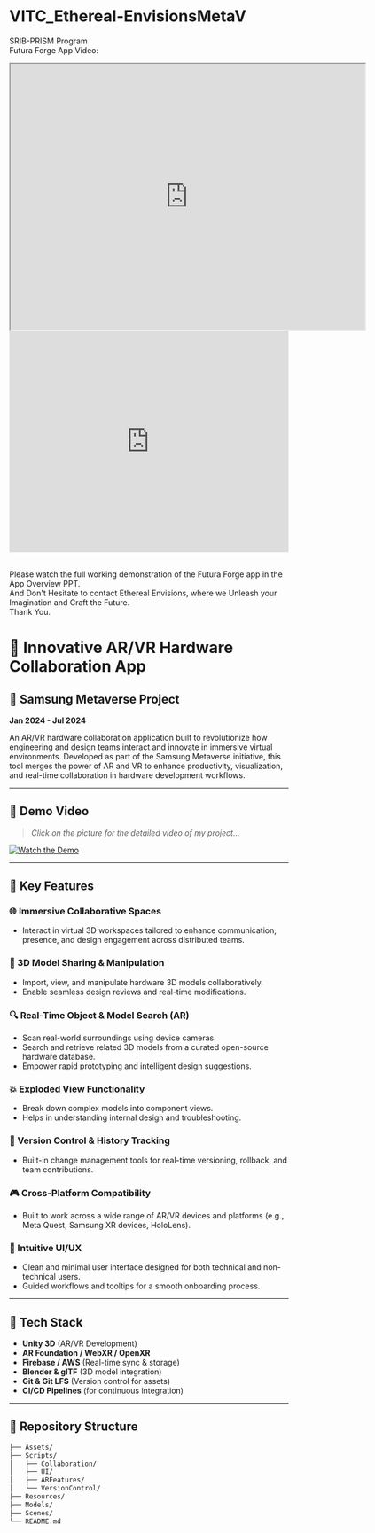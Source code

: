 # VITC_Ethereal-EnvisionsMetaV
SRIB-PRISM Program<br>
Futura Forge App Video:<br>
<iframe src="https://drive.google.com/file/d/1ViyHJngDX5BVZbCSxU4_rkZMpVK0aX5_/preview" width="640" height="480" allow="autoplay"></iframe>
<iframe width="100%" height="400" src="https://www.youtube.com/embed/VIDEO_ID_HERE" frameborder="0" allowfullscreen></iframe>

<br>
<br>


Please watch the full working demonstration of the Futura Forge app in the App Overview PPT.<br>
And Don't Hesitate to contact Ethereal Envisions, where we Unleash your Imagination and Craft the Future.<br>
Thank You.



# 🔧 Innovative AR/VR Hardware Collaboration App  
## 🚀 Samsung Metaverse Project  
**Jan 2024 - Jul 2024**

An AR/VR hardware collaboration application built to revolutionize how engineering and design teams interact and innovate in immersive virtual environments. Developed as part of the Samsung Metaverse initiative, this tool merges the power of AR and VR to enhance productivity, visualization, and real-time collaboration in hardware development workflows.

---

## 🎥 Demo Video  
> _Click on the picture for the detailed video of my project..._

<!-- Replace the link below with your actual video URL -->
[![Watch the Demo](https://img.youtube.com/vi/nC4HX3flTdU/0.jpg)](https://youtu.be/nC4HX3flTdU)

---

## 🧩 Key Features

### 🌐 Immersive Collaborative Spaces
- Interact in virtual 3D workspaces tailored to enhance communication, presence, and design engagement across distributed teams.

### 🧱 3D Model Sharing & Manipulation
- Import, view, and manipulate hardware 3D models collaboratively.
- Enable seamless design reviews and real-time modifications.

### 🔍 Real-Time Object & Model Search (AR)
- Scan real-world surroundings using device cameras.
- Search and retrieve related 3D models from a curated open-source hardware database.
- Empower rapid prototyping and intelligent design suggestions.

### 💥 Exploded View Functionality
- Break down complex models into component views.
- Helps in understanding internal design and troubleshooting.

### 🔄 Version Control & History Tracking
- Built-in change management tools for real-time versioning, rollback, and team contributions.

### 🎮 Cross-Platform Compatibility
- Built to work across a wide range of AR/VR devices and platforms (e.g., Meta Quest, Samsung XR devices, HoloLens).

### 🧭 Intuitive UI/UX
- Clean and minimal user interface designed for both technical and non-technical users.
- Guided workflows and tooltips for a smooth onboarding process.

---

## 📱 Tech Stack
- **Unity 3D** (AR/VR Development)
- **AR Foundation / WebXR / OpenXR**
- **Firebase / AWS** (Real-time sync & storage)
- **Blender & glTF** (3D model integration)
- **Git & Git LFS** (Version control for assets)
- **CI/CD Pipelines** (for continuous integration)

---

## 📁 Repository Structure
```bash
├── Assets/
├── Scripts/
│   ├── Collaboration/
│   ├── UI/
│   ├── ARFeatures/
│   └── VersionControl/
├── Resources/
├── Models/
├── Scenes/
└── README.md

